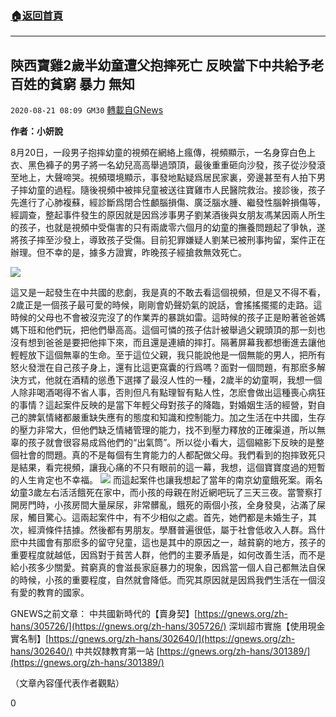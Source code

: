 ###  [:house:返回首頁](https://github.com/ourhimalayas/txt)
---

## 陝西寶雞2歲半幼童遭父抱摔死亡 反映當下中共給予老百姓的貧窮 暴力 無知
`2020-08-21 08:09 GM30` [轉載自GNews](https://gnews.org/zh-hant/309748/)

**作者：小妍說**

8月20日，一段男子抱摔幼童的視頻在網絡上瘋傳，視頻顯示，一名身穿白色上衣、黑色褲子的男子將一名幼兒高高舉過頭頂，最後重重砸向沙發，孩子從沙發滾至地上，大聲啼哭。視頻環境顯示，事發地點疑爲居民家裏，旁邊甚至有人拍下男子摔幼童的過程。隨後視頻中被摔兒童被送往寶雞市人民醫院救治。接診後，孩子先進行了心肺複蘇，經診斷爲閉合性顱腦損傷、廣泛腦水腫、繼發性腦幹損傷等，經調查，整起事件發生的原因就是因爲涉事男子劉某酒後與女朋友馮某因兩人所生的孩子，也就是視頻中受傷害的只有兩歲零六個月的幼童的撫養問題起了爭執，遂將孩子摔至沙發上，導致孩子受傷。目前犯罪嫌疑人劉某已被刑事拘留，案件正在辦理。但不幸的是，據多方證實，昨晚孩子經搶救無效死亡。

![](https://s3.amazonaws.com/gnews-media-offload/wp-content/uploads/2020/08/21075904/%E5%9B%BE%E7%89%871-76.jpg)

這又是一起發生在中共國的悲劇，我是真的不敢去看這個視頻，但是又不得不看，2歲正是一個孩子最可愛的時候，剛剛會奶聲奶氣的說話，會搖搖擺擺的走路。這時候的父母也不會被沒完沒了的作業弄的暴跳如雷。這時候的孩子正是盼著爸爸媽媽下班和他們玩，把他們舉高高。這個可憐的孩子估計被舉過父親頭頂的那一刻也沒有想到爸爸是要把他摔下來，而且還是連續的摔打。隔著屏幕我都想衝進去讓他輕輕放下這個無辜的生命。至于這位父親，我只能說他是一個無能的男人，把所有怒火發泄在自己孩子身上，還有比這更窩囊的行爲嗎？面對一個問題，有那麽多解決方式，他就在酒精的慫恿下選擇了最沒人性的一種，2歲半的幼童啊，我想一個人除非喝酒喝得不省人事，否則但凡有點理智有點人性，怎麽會做出這種喪心病狂的事情？這起案件反映的是當下年輕父母對孩子的降臨，對婚姻生活的經營，對自己的脾氣情緒都嚴重缺失應有的態度和知識和控制能力。加之生活在中共國，生存的壓力非常大，但他們缺乏情緒管理的能力，找不到壓力釋放的正確渠道，所以無辜的孩子就會很容易成爲他們的“出氣筒”。所以從小看大，這個縮影下反映的是整個社會的問題。真的不是每個有生育能力的人都配做父母。我們看到的抱摔致死只是結果，看完視頻，讓我心痛的不只有眼前的這一幕，我想，這個寶寶度過的短暫的人生肯定也不幸福。
![](https://s3.amazonaws.com/gnews-media-offload/wp-content/uploads/2020/08/21080001/%E5%9B%BE%E7%89%872-81.jpg)
而這起案件也讓我想起了當年的南京幼童餓死案。兩名幼童3歲左右活活餓死在家中，而小孩的母親在附近網吧玩了三天三夜。當警察打開房門時，小孩房間大量屎尿，非常髒亂，餓死的兩個小孩，全身發臭，沾滿了屎尿，觸目驚心。這兩起案件中，有不少相似之處。首先，她們都是未婚生子，其次，經濟條件拮據。然後都有男朋友。學曆普遍很低，屬于社會低收入人群。爲什麽中共國會有那麽多的留守兒童，這也是其中的原因之一，越貧窮的地方，孩子的重要程度就越低，因爲對于貧苦人群，他們的主要矛盾是，如何改善生活，而不是給小孩多少關愛。貧窮真的會滋長家庭暴力的現象，因爲當一個人自己都無法自保的時候，小孩的重要程度，自然就會降低。而究其原因就是因爲我們生活在一個沒有愛的教育的國家。

GNEWS之前文章：
中共國新時代的【賣身契】[https://gnews.org/zh-hans/305726/](https://gnews.org/zh-hans/305726/)
深圳超市實施【使用現金實名制】[https://gnews.org/zh-hans/302640/](https://gnews.org/zh-hans/302640/)
中共奴隸教育第一站 [https://gnews.org/zh-hans/301389/](https://gnews.org/zh-hans/301389/)

（文章內容僅代表作者觀點）

0
